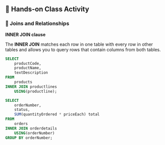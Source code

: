 ## 🎯 Hands-on Class Activity
### 🚀 Joins and Relationships

**INNER JOIN clause**

The **INNER JOIN** matches each row in one table with every row in other tables and allows you to query rows that contain columns from both tables.
```sql
SELECT 
    productCode, 
    productName, 
    textDescription
FROM
    products 
INNER JOIN productlines  
    USING(productline);
```
```sql
SELECT 
    orderNumber,
    status,
    SUM(quantityOrdered * priceEach) total
FROM
    orders 
INNER JOIN orderdetails 
    USING(orderNumber)
GROUP BY orderNumber;
```
